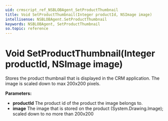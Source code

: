 ```yaml
---
uid: crmscript_ref_NSBLOBAgent_SetProductThumbnail
title: Void SetProductThumbnail(Integer productId, NSImage image)
intellisense: NSBLOBAgent.SetProductThumbnail
keywords: NSBLOBAgent, SetProductThumbnail
so.topic: reference
---
```


# Void SetProductThumbnail(Integer productId, NSImage image)

Stores the product thumbnail that is displayed in the CRM application. The image is scaled down to max 200x200 pixels.

**Parameters:**
 - **productId** The product id of the product the image belongs to.
 - **image** The image that is stored on the product (System.Drawing.Image); scaled down to no more than 200x200
